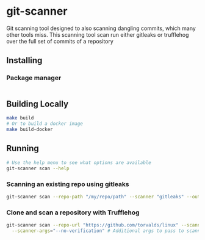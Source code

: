 # git-scanner

Git scanning tool designed to also scanning dangling commits, which many other tools miss.
This scanning tool scan run either gitleaks or trufflehog over the full set of commits of a repository

## Installing
### Package manager
```bash

```

## Building Locally
```bash
make build
# Or to build a docker image
make build-docker
```

## Running
```bash
# Use the help menu to see what options are available
git-scanner scan --help
```

### Scanning an existing repo using gitleaks
```bash
git-scanner scan --repo-path "/my/repo/path" --scanner "gitleaks" --output /tmp/results.json --scanner-config ~/gitleaks.toml  
```

### Clone and scan a repository with Trufflehog
```bash
git-scanner scan --repo-url "https://github.com/torvalds/linux" --scanner "trufflehog" --output /tmp/results.json \
  --scanner-args="--no-verification" # Additional args to pass to scanner
```